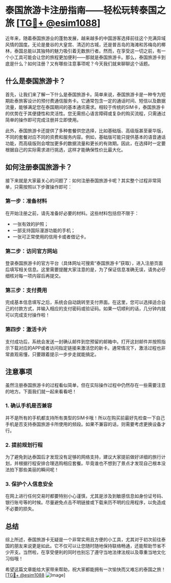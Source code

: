 # 泰国旅游卡注册指南——轻松玩转泰国之旅 [[TG💪+ @esim1088](https://t.me/s/esim1088)]

近年来，随着泰国旅游业的蓬勃发展，越来越多的中国游客选择前往这个充满异域风情的国度。无论是曼谷的大皇宫、清迈的古城，还是普吉岛的海滩和苏梅岛的椰林，泰国总能以其独特的魅力吸引着无数旅行者。然而，在享受这一切之前，有一个小工具可能会让您的旅程更加便利——那就是泰国旅游卡。那么，泰国旅游卡到底是什么？如何注册？又有哪些注意事项呢？今天我们就来聊聊这个话题。

## 什么是泰国旅游卡？

首先，让我们来了解一下什么是泰国旅游卡。简单来说，泰国旅游卡是一种专为短期赴泰旅客设计的预付费通信服务卡。它通常包含一定的通话时间、短信以及数据流量，能够满足您在泰国期间的基本通讯需求。相较于传统的SIM卡，泰国旅游卡的优势在于其便捷性和灵活性。您无需担心语言障碍或复杂的购买流程，只需通过简单的操作即可完成注册并立即使用。

此外，泰国旅游卡还提供了多种套餐供您选择，比如基础版、高级版甚至豪华版，不同的套餐对应不同的资费和服务内容。例如，基础版可能只提供基本的语音通话功能，而高级版则会增加更多的数据流量和更长的有效期。因此，在选择时一定要根据自己的实际需求进行挑选，这样才能确保性价比最大化。

## 如何注册泰国旅游卡？

接下来就是大家最关心的问题了：如何注册泰国旅游卡呢？其实整个过程非常简单，只需按照以下步骤操作即可：

### 第一步：准备材料

在开始注册之前，请先准备好必要的材料。这些材料包括但不限于：
- 一张有效的护照；
- 一部支持国际漫游功能的手机；
- 一张可正常使用的信用卡或者借记卡。

### 第二步：访问官方网站

登录泰国旅游卡的官方平台（具体网址可搜索“泰国旅游卡”获取），进入注册页面后填写相关信息。这里需要提醒大家注意的是，为了保证信息准确无误，请务必仔细核对每一项内容后再提交。

### 第三步：支付费用

完成基本信息填写之后，系统会自动跳转至支付界面。在这里，您可以选择适合自己的付款方式，并输入相应的支付密码或验证码。如果一切顺利的话，几分钟内就可以完成支付操作啦！

### 第四步：激活卡片

支付成功后，系统会发送一封确认邮件到您预留的邮箱中。打开这封邮件并按照指示下载对应的APP或者访问指定链接来激活您的新卡。通常情况下，激活过程也非常直观易懂，只要跟着提示一步步走就能搞定。

## 注意事项

虽然注册泰国旅游卡的过程看似简单，但在实际操作过程中仍然存在一些需要注意的地方。下面我们就一起来看看吧！

### 1. 确认手机是否兼容

并不是所有的手机都支持所有类型的SIM卡哦！所以在购买前最好先检查一下自己手机是否支持泰国旅游卡所使用的频段。如果不兼容的话，则需要考虑更换设备才行。

### 2. 提前规划行程

为了避免到达泰国后才发现没有足够的网络支持，建议大家提前做好详细的旅行计划，并根据行程安排合理选购相应套餐。毕竟谁也不想到了景点才发现自己根本没法拍下那些美丽的瞬间呢！

### 3. 保护个人信息安全

在网上进行任何交易时都要特别小心谨慎，尤其是涉及到敏感信息如身份证号码、银行账号等的时候。尽量避免点击不明链接或下载来历不明的应用程序，以免造成不必要的损失。

## 总结

综上所述，泰国旅游卡无疑是一个非常实用且方便的小工具，尤其对于初次前往泰国的朋友来说更是如此。它不仅可以让您随时随地保持联络畅通，还能帮助节省不少开支。当然啦，在享受便利的同时也别忘了遵守当地法律法规以及尊重当地文化习俗哦！

希望这篇文章能给大家带来帮助，祝大家都能拥有一次愉快而又难忘的泰国之旅！[[TG💪+ @esim1088](https://t.me/s/esim1088) ![Image](https://i.postimg.cc/4NQfJmqS/Snipaste-2025-05-13-00-14-12.png)]